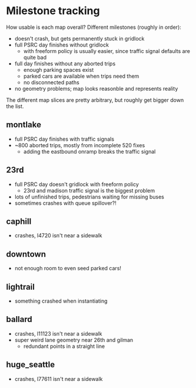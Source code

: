 # Milestone tracking

How usable is each map overall? Different milestones (roughly in order):

- doesn't crash, but gets permanently stuck in gridlock
- full PSRC day finishes without gridlock
  - with freeform policy is usually easier, since traffic signal defaults are
    quite bad
- full day finishes without any aborted trips
  - enough parking spaces exist
  - parked cars are available when trips need them
  - no disconnected paths
- no geometry problems; map looks reasonble and represents reality

The different map slices are pretty arbitrary, but roughly get bigger down the
list.

## montlake

- full PSRC day finishes with traffic signals
- ~800 aborted trips, mostly from incomplete 520 fixes
  - adding the eastbound onramp breaks the traffic signal

## 23rd

- full PSRC day doesn't gridlock with freeform policy
  - 23rd and madison traffic signal is the biggest problem
- lots of unfinished trips, pedestrians waiting for missing buses
- sometimes crashes with queue spillover?!

## caphill

- crashes, l4720 isn't near a sidewalk

## downtown

- not enough room to even seed parked cars!

## lightrail

- something crashed when instantiating

## ballard

- crashes, l11123 isn't near a sidewalk
- super weird lane geometry near 26th and gilman
	- redundant points in a straight line

## huge_seattle

- crashes, l77611 isn't near a sidewalk
